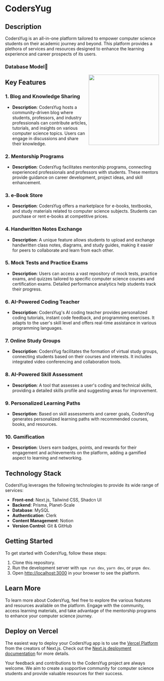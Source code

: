 # CodersYug

## Description
CodersYug is an all-in-one platform tailored to empower computer science students on their academic journey and beyond. This platform provides a plethora of services and resources designed to enhance the learning experience and career prospects of its users.
### Database Model👻

<img align='right' src="https://cloud.appwrite.io/v1/storage/buckets/64e6ef5650a3bc944e6f/files/6526461588fdc54f0bae/view?project=64d3707fc8db92bf44ff&mode=admin" width="230">


## Key Features

### 1. Blog and Knowledge Sharing
   - **Description**: CodersYug hosts a community-driven blog where students, professors, and industry professionals can contribute articles, tutorials, and insights on various computer science topics. Users can engage in discussions and share their knowledge.

### 2. Mentorship Programs
   - **Description**: CodersYug facilitates mentorship programs, connecting experienced professionals and professors with students. These mentors provide guidance on career development, project ideas, and skill enhancement.

### 3. e-Book Store
   - **Description**: CodersYug offers a marketplace for e-books, textbooks, and study materials related to computer science subjects. Students can purchase or rent e-books at competitive prices.

### 4. Handwritten Notes Exchange
   - **Description**: A unique feature allows students to upload and exchange handwritten class notes, diagrams, and study guides, making it easier for peers to collaborate and learn from each other.

### 5. Mock Tests and Practice Exams
   - **Description**: Users can access a vast repository of mock tests, practice exams, and quizzes tailored to specific computer science courses and certification exams. Detailed performance analytics help students track their progress.

### 6. AI-Powered Coding Teacher
   - **Description**: CodersYug's AI coding teacher provides personalized coding tutorials, instant code feedback, and programming exercises. It adapts to the user's skill level and offers real-time assistance in various programming languages.

### 7. Online Study Groups
   - **Description**: CodersYug facilitates the formation of virtual study groups, connecting students based on their courses and interests. It includes integrated video conferencing and collaboration tools.

### 8. AI-Powered Skill Assessment
   - **Description**: A tool that assesses a user's coding and technical skills, providing a detailed skills profile and suggesting areas for improvement.

### 9. Personalized Learning Paths
   - **Description**: Based on skill assessments and career goals, CodersYug generates personalized learning paths with recommended courses, books, and resources.

### 10. Gamification
   - **Description**: Users earn badges, points, and rewards for their engagement and achievements on the platform, adding a gamified aspect to learning and networking.

## Technology Stack
CodersYug leverages the following technologies to provide its wide range of services:
- **Front-end**: Next.js, Tailwind CSS, Shadcn UI
- **Backend**: Prisma, Planet-Scale
- **Database**: MySQL
- **Authentication**: Clerk
- **Content Management**: Notion
- **Version Control**: Git & GitHub

## Getting Started
To get started with CodersYug, follow these steps:
1. Clone this repository.
2. Run the development server with `npm run dev`, `yarn dev`, or `pnpm dev`.
3. Open [http://localhost:3000](http://localhost:3000) in your browser to see the platform.

## Learn More
To learn more about CodersYug, feel free to explore the various features and resources available on the platform. Engage with the community, access learning materials, and take advantage of the mentorship programs to enhance your computer science journey.

## Deploy on Vercel
The easiest way to deploy your CodersYug app is to use the [Vercel Platform](https://vercel.com/new?utm_medium=default-template&filter=next.js&utm_source=create-next-app&utm_campaign=create-next-app-readme) from the creators of Next.js. Check out the [Next.js deployment documentation](https://nextjs.org/docs/deployment) for more details.

Your feedback and contributions to the CodersYug project are always welcome. We aim to create a supportive community for computer science students and provide valuable resources for their success.

